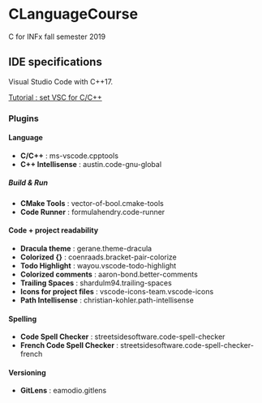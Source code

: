 # CLanguageCourse
C for INFx fall semester 2019

## IDE specifications
Visual Studio Code with C++17.

[Tutorial : set VSC for C/C++](https://code.visualstudio.com/docs/cpp/config-mingw)

### Plugins
#### Language
- __C/C++__ : ms-vscode.cpptools
- __C++ Intellisense__ : austin.code-gnu-global        

##### Build & Run
- __CMake Tools__ : vector-of-bool.cmake-tools
- __Code Runner__ : formulahendry.code-runner

#### Code + project readability
- __Dracula theme__ : gerane.theme-dracula
- __Colorized {}__ : coenraads.bracket-pair-colorize
- __Todo Highlight__ : wayou.vscode-todo-highlight
- __Colorized comments__ : aaron-bond.better-comments
- __Trailing Spaces__ : shardulm94.trailing-spaces
- __Icons for project files__ : vscode-icons-team.vscode-icons
- __Path Intellisense__ : christian-kohler.path-intellisense

#### Spelling
- __Code Spell Checker__ : streetsidesoftware.code-spell-checker
- __French Code Spell Checker__ : streetsidesoftware.code-spell-checker-french

#### Versioning
- __GitLens__ : eamodio.gitlens

